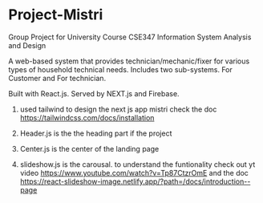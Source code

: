 # Project-Mistri
Group Project for University Course CSE347 Information System Analysis and Design

A web-based system that provides technician/mechanic/fixer for various types of household technical needs. 
Includes two sub-systems. For Customer and For technician.

Built with React.js. Served by NEXT.js and Firebase.

<!-- 1st commit to https://github.com/GaziFayaz/Project-Mistri.git main functionalities of the landing page are covered -->

1. used tailwind to design the next js app mistri
   check the doc https://tailwindcss.com/docs/installation

2. Header.js is the the heading part if the project

3. Center.js is the center of the landing page

4. slideshow.js is the carousal.
   to understand the funtionality check out yt video https://www.youtube.com/watch?v=Tp87CtzrOmE
   and the doc https://react-slideshow-image.netlify.app/?path=/docs/introduction--page
